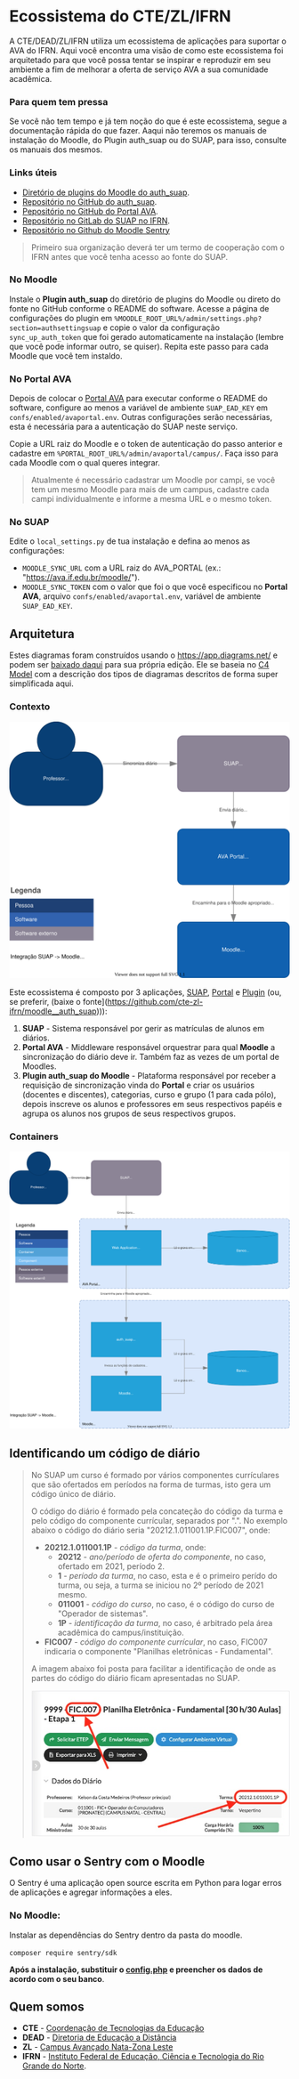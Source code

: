# Ecossistema do CTE/ZL/IFRN

A CTE/DEAD/ZL/IFRN utiliza um ecossistema de aplicações para suportar o AVA do IFRN. Aqui você encontra uma visão de como este ecossistema foi arquitetado para que você possa tentar se inspirar e reproduzir em seu ambiente a fim de melhorar a oferta de serviço AVA a sua comunidade acadêmica.

### Para quem tem pressa

Se você não tem tempo e já tem noção do que é este ecossistema, segue a documentação rápida do que fazer. Aaqui não teremos os manuais de instalação do Moodle, do Plugin auth_suap ou do SUAP, para isso, consulte os manuais dos mesmos.

### Links úteis

* [Diretório de plugins do Moodle do auth_suap](https://github.com/cte-zl-ifrn/moodle__auth_suap).
* [Repositório no GitHub do auth_suap](https://github.com/cte-zl-ifrn/moodle__auth_suap).
* [Pepositório no GitHub do Portal AVA](https://github.com/cte-zl-ifrn/portal__ava).
* [Repositório no GitLab do SUAP no IFRN](https://gitlab.ifrn.edu.br/cosinf/suap).
* [Repositório no Github do Moodle Sentry](https://github.com/cte-zl-ifrn/moodle_sentry)

> Primeiro sua organização deverá ter um termo de cooperação com o IFRN antes que você tenha acesso ao fonte do SUAP.

### No Moodle

Instale o **Plugin auth_suap** do diretório de plugins do Moodle ou direto do fonte no GitHub conforme o README do software. Acesse a página de configurações do plugin em `%MOODLE_ROOT_URL%/admin/settings.php?section=authsettingsuap` e copie o valor da configuração `sync_up_auth_token` que foi gerado automaticamente na instalação (lembre que você pode informar outro, se quiser). Repita este passo para cada Moodle que você tem instaldo.

### No Portal AVA

Depois de colocar o [Portal AVA](https://github.com/cte-zl-ifrn/portal__ava) para executar conforme o README do software, configure ao menos a variável de ambiente `SUAP_EAD_KEY` em `confs/enabled/avaportal.env`. Outras configurações serão necessárias, esta é necessária para a autenticação do SUAP neste serviço.

Copie a URL raiz do Moodle e o token de autenticação do passo anterior e cadastre em `%PORTAL_ROOT_URL%/admin/avaportal/campus/`. Faça isso para cada Moodle com o qual queres integrar.

> Atualmente é necessário cadastrar um Moodle por campi, se você tem um mesmo Moodle para mais de um campus, cadastre cada campi individualmente e informe a mesma URL e o mesmo token.

### No SUAP

Edite o `local_settings.py` de tua instalação e defina ao menos as configurações:

* `MOODLE_SYNC_URL` com a URL raiz do AVA_PORTAL (ex.: "https://ava.if.edu.br/moodle/").
* `MOODLE_SYNC_TOKEN` com o valor que foi o que você especificou no **Portal AVA**, arquivo `confs/enabled/avaportal.env`, variável de ambiente `SUAP_EAD_KEY`.

## Arquitetura

Estes diagramas foram construídos usando o https://app.diagrams.net/ e podem ser [baixado daqui](media/integracao_suap_moodle.drawio) para sua própria edição. Ele se baseia no [C4 Model](c4_model) com a descrição dos tipos de diagramas descritos de forma super simplificada aqui.


### Contexto

![Contexto](media/integracao_suap_moodle-contexto.svg)

Este ecossistema é composto por 3 aplicações, [SUAP](https://gitlab.ifrn.edu.br/cosinf/suap), [Portal](https://github.com/cte-zl-ifrn/portal__ava) e [Plugin](https://github.com/cte-zl-ifrn/moodle__auth_suap) (ou, se preferir, (baixe o fonte](https://github.com/cte-zl-ifrn/moodle__auth_suap))):

1. **SUAP** - Sistema responsável por gerir as matrículas de alunos em diários.
2. **Portal AVA** - Middleware responsável orquestrar para qual **Moodle** a sincronização do diário deve ir. Também faz as vezes de um portal de Moodles.
3. **Plugin auth_suap do Moodle** - Plataforma responsável por receber a requisição de sincronização vinda do **Portal** e criar os usuários (docentes e discentes), categorias, curso e grupo (1 para cada pólo), depois inscreve os alunos e professores em seus respectivos papéis e agrupa os alunos nos grupos de seus respectivos grupos.

### Containers

![Containers](media/integracao_suap_moodle-container.svg)

## Identificando um código de diário

> No SUAP um curso é formado por vários componentes currículares que são ofertados em períodos na forma de turmas, isto gera um código único de diário.
>
> O código do diário é formado pela concateção do código da turma e pelo código do componente currícular, separados por ".". No exemplo abaixo o código do diário seria "20212.1.011001.1P.FIC007", onde:
>
> * **20212.1.011001.1P** - *código da turma*, onde:
>   * **20212** - *ano/período de oferta do componente*, no caso, ofertado em 2021, período 2.
>   * **1** - *período da turma*, no caso, esta e é o primeiro perído do turma, ou seja, a turma se iniciou no 2º período de 2021 mesmo.
>   * **011001** - *código do curso*, no caso, é o código do curso de "Operador de sistemas".
>   * **1P** - *identificação da turma*, no caso, é arbitrado pela área acadêmica do campus/instituição.
> * **FIC007** - *código do componente currícular*, no caso, FIC007 indicaria o componente "Planilhas eletrônicas - Fundamental".
>
> A imagem abaixo foi posta para facilitar a identificação de onde as partes do código do diário ficam apresentadas no SUAP.
>
> ![Containers](media/diario.jpg)

## Como usar o Sentry com o Moodle

O Sentry é uma aplicação open source escrita em Python para logar erros de aplicações e agregar informações a eles.
### No Moodle:
Instalar as dependências do Sentry dentro da pasta do moodle. 

```composer require sentry/sdk```

**Após a instalação, substituir o [config.php](https://github.com/cte-zl-ifrn/moodle_sentry/blob/master/config.php) e preencher os dados de acordo com o seu banco**.

## Quem somos

* **CTE** - [Coordenação de Tecnologias da Educação](https://ead.ifrn.edu.br/portal/institucional/estrutura-administrativa/dg/dead/te/)
* **DEAD** - [Diretoria de Educação a Distância](https://ead.ifrn.edu.br/portal/institucional/estrutura-administrativa/dg/dead/)
* **ZL** - [Campus Avançado Nata-Zona Leste](https://ead.ifrn.edu.br/portal/)
* **IFRN** - [Instituto Federal de Educação, Ciência e Tecnologia do Rio Grande do Norte](https://ifrn.edu.br/).

